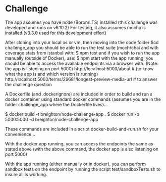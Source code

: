 # Challenge

The app assumes you have node (Boron/LTS) installed (this challenge was developed and runs on v6.10.2)
For testing, it also assumes mocha is installed (v3.3.0 used for this development effort)

After cloning into your local os or vm, then moving into the code folder
  $cd challenge_app
you should be able to run the test suite (moch/chai and with coverage stats from istanbul with:
  $ npm test
and if you wish to run the app manually (outside of Docker), use:
  $ npm start
with the app running, you should be able to access the available endpoints via a browser with:
(Note: the app is listening on port 5000)
http://localhost:5000/about                                     # (to know what the app is and which version is running)
http://localhost:5000/terms/26681/longest-preview-media-url     # to answer the challenge question

A Dockerfile (and .dockerignore) are included in order to build and run a docker container using
  standard docker commands (assumes you are in the folder challenge_app where the Dockerfile lives)...

$ docker build -t breighton/node-challenge-app .
$ docker run -p 5000:5000 -d breighton/node-challenge-app

These commands are included in a script docker-build-and-run.sh for your convenience...

With the docker app running, you can access the endpoints the same as stated above
  (with the above command, the docker app is also listening on port 5000)

With the app running (either manually or in docker), you can perform sandbox tests on the endpoint
by running the script test/sandboxTests.sh to insure all is working.
